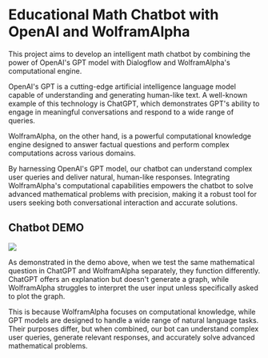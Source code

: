# Educational Math Chatbot with OpenAI and WolframAlpha
This project aims to develop an intelligent math chatbot by combining the power of OpenAI's GPT model with Dialogflow and WolframAlpha's computational engine.

OpenAI's GPT is a cutting-edge artificial intelligence language model capable of understanding and generating human-like text. A well-known example of this technology is ChatGPT, which demonstrates GPT's ability to engage in meaningful conversations and respond to a wide range of queries.

WolframAlpha, on the other hand, is a powerful computational knowledge engine designed to answer factual questions and perform complex computations across various domains.

By harnessing OpenAI's GPT model, our chatbot can understand complex user queries and deliver natural, human-like responses. Integrating WolframAlpha's computational capabilities empowers the chatbot to solve advanced mathematical problems with precision, making it a robust tool for users seeking both conversational interaction and accurate solutions.


## Chatbot DEMO
![](Demo/Demo.gif)


As demonstrated in the demo above, when we test the same mathematical question in ChatGPT and WolframAlpha separately, they function differently. ChatGPT offers an explanation but doesn't generate a graph, while WolframAlpha struggles to interpret the user input unless specifically asked to plot the graph.

This is because WolframAlpha focuses on computational knowledge, while GPT models are designed to handle a wide range of natural language tasks. Their purposes differ, but when combined, our bot can understand complex user queries, generate relevant responses, and accurately solve advanced mathematical problems.
